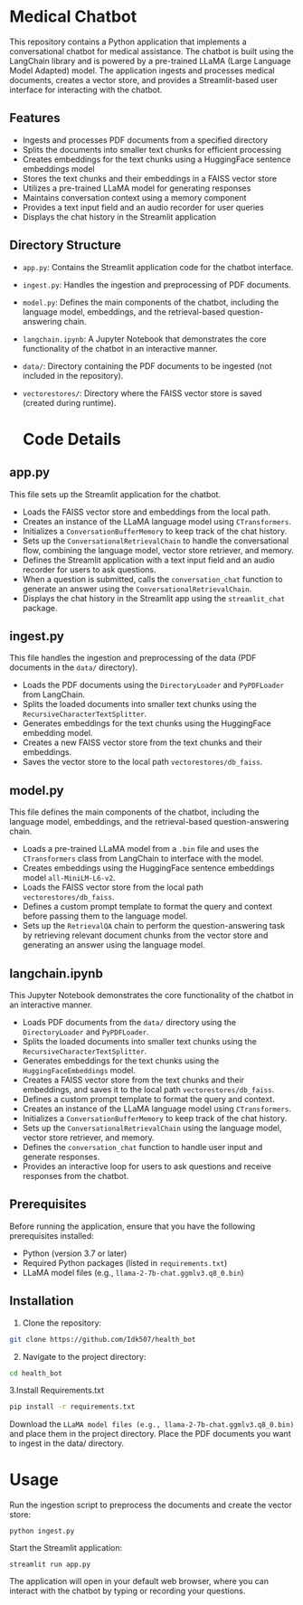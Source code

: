 # Medical Chatbot

This repository contains a Python application that implements a conversational chatbot for medical assistance. The chatbot is built using the LangChain library and is powered by a pre-trained LLaMA (Large Language Model Adapted) model. The application ingests and processes medical documents, creates a vector store, and provides a Streamlit-based user interface for interacting with the chatbot.

## Features

- Ingests and processes PDF documents from a specified directory
- Splits the documents into smaller text chunks for efficient processing
- Creates embeddings for the text chunks using a HuggingFace sentence embeddings model
- Stores the text chunks and their embeddings in a FAISS vector store
- Utilizes a pre-trained LLaMA model for generating responses
- Maintains conversation context using a memory component
- Provides a text input field and an audio recorder for user queries
- Displays the chat history in the Streamlit application

## Directory Structure

- `app.py`: Contains the Streamlit application code for the chatbot interface.
- `ingest.py`: Handles the ingestion and preprocessing of PDF documents.
- `model.py`: Defines the main components of the chatbot, including the language model, embeddings, and the retrieval-based question-answering chain.
- `langchain.ipynb`: A Jupyter Notebook that demonstrates the core functionality of the chatbot in an interactive manner.
- `data/`: Directory containing the PDF documents to be ingested (not included in the repository).
- `vectorestores/`: Directory where the FAISS vector store is saved (created during runtime).

  # Code Details

## app.py

This file sets up the Streamlit application for the chatbot.

- Loads the FAISS vector store and embeddings from the local path.
- Creates an instance of the LLaMA language model using `CTransformers`.
- Initializes a `ConversationBufferMemory` to keep track of the chat history.
- Sets up the `ConversationalRetrievalChain` to handle the conversational flow, combining the language model, vector store retriever, and memory.
- Defines the Streamlit application with a text input field and an audio recorder for users to ask questions.
- When a question is submitted, calls the `conversation_chat` function to generate an answer using the `ConversationalRetrievalChain`.
- Displays the chat history in the Streamlit app using the `streamlit_chat` package.

## ingest.py

This file handles the ingestion and preprocessing of the data (PDF documents in the `data/` directory).

- Loads the PDF documents using the `DirectoryLoader` and `PyPDFLoader` from LangChain.
- Splits the loaded documents into smaller text chunks using the `RecursiveCharacterTextSplitter`.
- Generates embeddings for the text chunks using the HuggingFace embedding model.
- Creates a new FAISS vector store from the text chunks and their embeddings.
- Saves the vector store to the local path `vectorestores/db_faiss`.

## model.py

This file defines the main components of the chatbot, including the language model, embeddings, and the retrieval-based question-answering chain.

- Loads a pre-trained LLaMA model from a `.bin` file and uses the `CTransformers` class from LangChain to interface with the model.
- Creates embeddings using the HuggingFace sentence embeddings model `all-MiniLM-L6-v2`.
- Loads the FAISS vector store from the local path `vectorestores/db_faiss`.
- Defines a custom prompt template to format the query and context before passing them to the language model.
- Sets up the `RetrievalQA` chain to perform the question-answering task by retrieving relevant document chunks from the vector store and generating an answer using the language model.

## langchain.ipynb

This Jupyter Notebook demonstrates the core functionality of the chatbot in an interactive manner.

- Loads PDF documents from the `data/` directory using the `DirectoryLoader` and `PyPDFLoader`.
- Splits the loaded documents into smaller text chunks using the `RecursiveCharacterTextSplitter`.
- Generates embeddings for the text chunks using the `HuggingFaceEmbeddings` model.
- Creates a FAISS vector store from the text chunks and their embeddings, and saves it to the local path `vectorestores/db_faiss`.
- Defines a custom prompt template to format the query and context.
- Creates an instance of the LLaMA language model using `CTransformers`.
- Initializes a `ConversationBufferMemory` to keep track of the chat history.
- Sets up the `ConversationalRetrievalChain` using the language model, vector store retriever, and memory.
- Defines the `conversation_chat` function to handle user input and generate responses.
- Provides an interactive loop for users to ask questions and receive responses from the chatbot.

## Prerequisites

Before running the application, ensure that you have the following prerequisites installed:

- Python (version 3.7 or later)
- Required Python packages (listed in `requirements.txt`)
- LLaMA model files (e.g., `llama-2-7b-chat.ggmlv3.q8_0.bin`)

## Installation

1. Clone the repository:

```bash
git clone https://github.com/Idk507/health_bot
```

2. Navigate to the project directory:

```bash
cd health_bot
```
3.Install Requirements.txt
```bash
pip install -r requirements.txt
```

Download the ```LLaMA model files (e.g., llama-2-7b-chat.ggmlv3.q8_0.bin)``` and place them in the project directory.
Place the PDF documents you want to ingest in the data/ directory.

# Usage

Run the ingestion script to preprocess the documents and create the vector store:

 ```python ingest.py ```

Start the Streamlit application:

``` streamlit run app.py ```

The application will open in your default web browser, where you can interact with the chatbot by typing or recording your questions.

